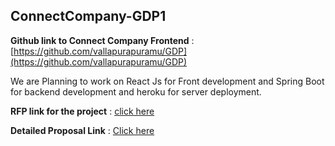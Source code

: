 ## ConnectCompany-GDP1

**Github link to Connect Company Frontend** : [https://github.com/vallapurapuramu/GDP](https://github.com/vallapurapuramu/GDP)

We are Planning to work on React Js for Front development and Spring Boot for backend development and heroku for server deployment.

  ****RFP link for the project**** : [click here](https://github.com/s541910/691-01-F21-RFP-Group04)


  **Detailed Proposal Link** : [Click here](https://github.com/s541910/ConnectCompany-GDP1/blob/main/Proposal.md)
  
  


         
         
